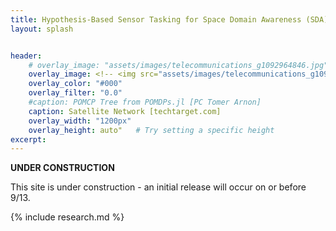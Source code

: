 ```yaml
---
title: Hypothesis-Based Sensor Tasking for Space Domain Awareness (SDA)
layout: splash


header:
    # overlay_image: "assets/images/telecommunications_g1092964846.jpg"
    overlay_image: <!-- <img src="assets/images/telecommunications_g1092964846.jpg" alt="Image" style="max-width: 1600px; height: auto;"> -->
    overlay_color: "#000"
    overlay_filter: "0.0"
    #caption: POMCP Tree from POMDPs.jl [PC Tomer Arnon]
    caption: Satellite Network [techtarget.com]
    overlay_width: "1200px"  
    overlay_height: auto"   # Try setting a specific height
excerpt: 
---
```

<!-- <style>
  .page-header {
    background-size: contain !important; /* Make sure the image is not stretched */
    background-repeat: no-repeat;
    background-position: center;
    height: 400px; /* Adjust the height as needed */
    width: 1200px;
  }
</style> -->

<!-- <img src="assets/images/telecommunications_g1092964846.jpg" alt="Image" style="max-width: 1600px; height: auto;"> -->


**UNDER CONSTRUCTION**

This site is under construction - an initial release will occur on or before 9/13.

{% include research.md %}




